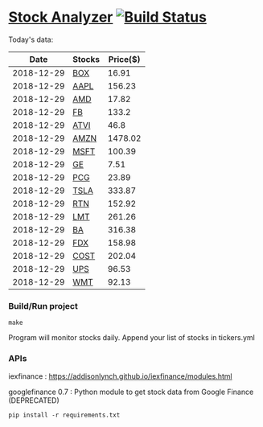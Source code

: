 # [Stock Analyzer](https://ogoyal.github.io/StockAnalyzer/) [![Build Status](https://travis-ci.org/ogoyal/StockAnalyzer.svg?branch=master)](https://travis-ci.org/ogoyal/StockAnalyzer)

Today's data:

| Date| Stocks| Price($) | 
| --- | --- | ---  | 
| 2018-12-29| [BOX](https://plot.ly/~ogoyal/14)| 16.91 | 
| 2018-12-29| [AAPL](https://plot.ly/~ogoyal/8)| 156.23 | 
| 2018-12-29| [AMD](https://plot.ly/~ogoyal/6)| 17.82 | 
| 2018-12-29| [FB](https://plot.ly/~ogoyal/4)| 133.2 | 
| 2018-12-29| [ATVI](https://plot.ly/~ogoyal/10)| 46.8 | 
| 2018-12-29| [AMZN](https://plot.ly/~ogoyal/12)| 1478.02 | 
| 2018-12-29| [MSFT](https://plot.ly/~ogoyal/2)| 100.39 | 
| 2018-12-29| [GE](https://plot.ly/~ogoyal/20)| 7.51 | 
| 2018-12-29| [PCG](https://plot.ly/~ogoyal/16)| 23.89 | 
| 2018-12-29| [TSLA](https://plot.ly/~ogoyal/18)| 333.87 | 
| 2018-12-29| [RTN](https://plot.ly/~ogoyal/26)| 152.92 | 
| 2018-12-29| [LMT](https://plot.ly/~ogoyal/24)| 261.26 | 
| 2018-12-29| [BA](https://plot.ly/~ogoyal/22)| 316.38 | 
| 2018-12-29| [FDX](https://plot.ly/~ogoyal/32)| 158.98 | 
| 2018-12-29| [COST](https://plot.ly/~ogoyal/28)| 202.04 | 
| 2018-12-29| [UPS](https://plot.ly/~ogoyal/34)| 96.53 | 
| 2018-12-29| [WMT](https://plot.ly/~ogoyal/30)| 92.13 | 

### Build/Run project

```
make
```

Program will monitor stocks daily. Append your list of stocks in tickers.yml

### APIs
iexfinance : https://addisonlynch.github.io/iexfinance/modules.html

googlefinance 0.7 : Python module to get stock data from Google Finance (DEPRECATED)

```
pip install -r requirements.txt
```
